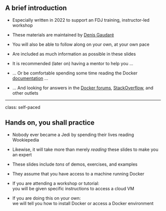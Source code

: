 ## A brief introduction

- Especially written in 2022 to support an FDJ training, instructor-led workshop

- These materials are maintained by [Denis Gaudaré](https://twitter.com/denisgaudare) 

- You will also be able to follow along on your own, at your own pace

- Are included as much information as possible in these slides

- It is recommended (later on) having a mentor to help you ...

- ... Or be comfortable spending some time reading the Docker
 [documentation](https://docs.docker.com/) ...

- ... And looking for answers in the [Docker forums](https://forums.docker.com),
  [StackOverflow](http://stackoverflow.com/questions/tagged/docker),
  and other outlets

---

class: self-paced

## Hands on, you shall practice

- Nobody ever became a Jedi by spending their lives reading Wookiepedia

- Likewise, it will take more than merely *reading* these slides
  to make you an expert

- These slides include *tons* of demos, exercises, and examples

- They assume that you have access to a machine running Docker

- If you are attending a workshop or tutorial:
  <br/>you will be given specific instructions to access a cloud VM

- If you are doing this on your own:
  <br/>we will tell you how to install Docker or access a Docker environment
